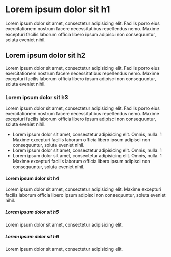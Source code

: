 # Lorem ipsum dolor sit h1 <span class="badge-trigger core"></span>

Lorem ipsum dolor sit amet, consectetur adipisicing elit. Facilis porro eius exercitationem nostrum facere necessitatibus repellendus nemo. Maxime excepturi facilis laborum officia libero ipsum adipisci non consequuntur, soluta eveniet nihil.

## Lorem ipsum dolor sit h2 <span class="badge-trigger starter"></span>

Lorem ipsum dolor sit amet, consectetur adipisicing elit. Facilis porro eius exercitationem nostrum facere necessitatibus repellendus nemo. Maxime excepturi facilis laborum officia libero ipsum adipisci non consequuntur, soluta eveniet nihil.

### Lorem ipsum dolor sit h3 <span class="badge-trigger premium"></span>

Lorem ipsum dolor sit amet, consectetur adipisicing elit. Facilis porro eius exercitationem nostrum facere necessitatibus repellendus nemo. Maxime excepturi facilis laborum officia libero ipsum adipisci non consequuntur, soluta eveniet nihil. <span class="badge-trigger premium"></span>

- <span class="badge-trigger starter dotcom-false"></span>Lorem ipsum dolor sit amet, consectetur adipisicing elit. Omnis, nulla. 1 Maxime excepturi facilis laborum officia libero ipsum adipisci non consequuntur, soluta eveniet nihil.
- <span class="badge-trigger premium dotcom-false"></span>Lorem ipsum dolor sit amet, consectetur adipisicing elit. Omnis, nulla. 1
- <span class="badge-trigger ultimate dotcom-false"></span>Lorem ipsum dolor sit amet, consectetur adipisicing elit. Omnis, nulla. 1 Maxime excepturi facilis laborum officia libero ipsum adipisci non consequuntur, soluta eveniet nihil.

#### Lorem ipsum dolor sit h4 <span class="badge-trigger ultimate"></span>

Lorem ipsum dolor sit amet, consectetur adipisicing elit. Maxime excepturi facilis laborum officia libero ipsum adipisci non consequuntur, soluta eveniet nihil.

##### Lorem ipsum dolor sit h5 <span class="badge-trigger core"></span>

Lorem ipsum dolor sit amet, consectetur adipisicing elit. <span class="badge-trigger premium"></span>

##### Lorem ipsum dolor sit h6 <span class="badge-trigger ultimate dotcom-false"></span>

Lorem ipsum dolor sit amet, consectetur adipisicing elit.
